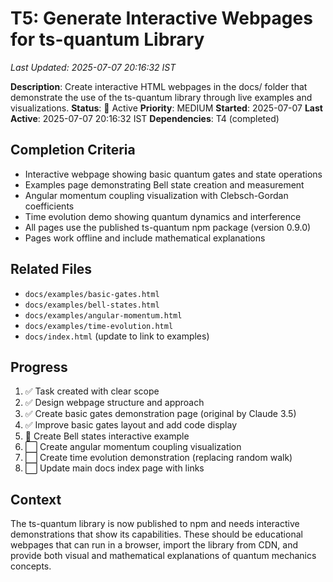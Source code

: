 # T5: Generate Interactive Webpages for ts-quantum Library
*Last Updated: 2025-07-07 20:16:32 IST*

**Description**: Create interactive HTML webpages in the docs/ folder that demonstrate the use of the ts-quantum library through live examples and visualizations.
**Status**: 🔄 Active
**Priority**: MEDIUM
**Started**: 2025-07-07
**Last Active**: 2025-07-07 20:16:32 IST
**Dependencies**: T4 (completed)

## Completion Criteria
- Interactive webpage showing basic quantum gates and state operations
- Examples page demonstrating Bell state creation and measurement
- Angular momentum coupling visualization with Clebsch-Gordan coefficients
- Time evolution demo showing quantum dynamics and interference
- All pages use the published ts-quantum npm package (version 0.9.0)
- Pages work offline and include mathematical explanations

## Related Files
- `docs/examples/basic-gates.html`
- `docs/examples/bell-states.html`
- `docs/examples/angular-momentum.html`
- `docs/examples/time-evolution.html`
- `docs/index.html` (update to link to examples)

## Progress
1. ✅ Task created with clear scope
2. ✅ Design webpage structure and approach
3. ✅ Create basic gates demonstration page (original by Claude 3.5)
4. ✅ Improve basic gates layout and add code display
5. 🔄 Create Bell states interactive example
6. ⬜ Create angular momentum coupling visualization
7. ⬜ Create time evolution demonstration (replacing random walk)
8. ⬜ Update main docs index page with links

## Context
The ts-quantum library is now published to npm and needs interactive demonstrations that show its capabilities. These should be educational webpages that can run in a browser, import the library from CDN, and provide both visual and mathematical explanations of quantum mechanics concepts.
